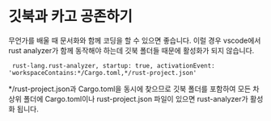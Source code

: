 # 깃북과 카고 공존하기 

무언가를 배울 때 문서화와 함께 코딩을 할 수 있으면 좋습니다. 
이럴 경우 vscode에서 rust analyzer가 함께 동작해야 하는데 
깃북 폴더들 때문에 활성화가 되지 않습니다. 

```log
 rust-lang.rust-analyzer, startup: true, activationEvent: 'workspaceContains:*/Cargo.toml,*/rust-project.json'
 ```

*/rust-project.json과 Cargo.toml을 동시에 찾으므로 깃북 폴더를 포함하여 
모든 차상위 폴더에 Cargo.toml이나 rust-project.json 파일이 있으면 
rust-analyzer가 활성화 됩니다. 

